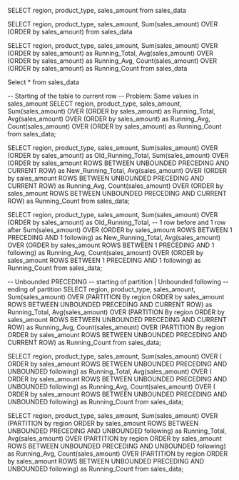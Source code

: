 SELECT
region,
product_type,
sales_amount
from sales_data

SELECT
region,
product_type,
sales_amount,
Sum(sales_amount) OVER (ORDER by sales_amount)
from sales_data

SELECT
region,
product_type,
sales_amount,
Sum(sales_amount) OVER (ORDER by sales_amount) as Running_Total,
Avg(sales_amount) OVER (ORDER by sales_amount) as Running_Avg,
Count(sales_amount) OVER (ORDER by sales_amount) as Running_Count
from sales_data

Select \*
from sales_data

-- Starting of the table to current row
-- Problem: Same values in sales_amount
SELECT
region,
product_type,
sales_amount,
Sum(sales_amount) OVER (ORDER by sales_amount) as Running_Total,
Avg(sales_amount) OVER (ORDER by sales_amount) as Running_Avg,
Count(sales_amount) OVER (ORDER by sales_amount) as Running_Count
from sales_data;

SELECT
region,
product_type,
sales_amount,
Sum(sales_amount) OVER (ORDER by sales_amount) as Old_Running_Total,
Sum(sales_amount) OVER (ORDER by sales_amount ROWS BETWEEN UNBOUNDED PRECEDING AND CURRENT ROW) as New_Running_Total,
Avg(sales_amount) OVER (ORDER by sales_amount ROWS BETWEEN UNBOUNDED PRECEDING AND CURRENT ROW) as Running_Avg,
Count(sales_amount) OVER (ORDER by sales_amount ROWS BETWEEN UNBOUNDED PRECEDING AND CURRENT ROW) as Running_Count
from sales_data;

SELECT
region,
product_type,
sales_amount,
Sum(sales_amount) OVER (ORDER by sales_amount) as Old_Running_Total,
-- 1 row before and 1 row after
Sum(sales_amount) OVER (ORDER by sales_amount ROWS BETWEEN 1 PRECEDING AND 1 following) as New_Running_Total,
Avg(sales_amount) OVER (ORDER by sales_amount ROWS BETWEEN 1 PRECEDING AND 1 following) as Running_Avg,
Count(sales_amount) OVER (ORDER by sales_amount ROWS BETWEEN 1 PRECEDING AND 1 following) as Running_Count
from sales_data;

-- Unbounded PRECEDING -- starting of partition | Unbounded following -- ending of partition
SELECT
region,
product_type,
sales_amount,
Sum(sales_amount) OVER (PARTITION By region ORDER by sales_amount ROWS BETWEEN UNBOUNDED PRECEDING AND CURRENT ROW) as Running_Total,
Avg(sales_amount) OVER (PARTITION By region ORDER by sales_amount ROWS BETWEEN UNBOUNDED PRECEDING AND CURRENT ROW) as Running_Avg,
Count(sales_amount) OVER (PARTITION By region ORDER by sales_amount ROWS BETWEEN UNBOUNDED PRECEDING AND CURRENT ROW) as Running_Count
from sales_data;

SELECT
region,
product_type,
sales_amount,
Sum(sales_amount) OVER ( ORDER by sales_amount ROWS BETWEEN UNBOUNDED PRECEDING AND UNBOUNDED following) as Running_Total,
Avg(sales_amount) OVER ( ORDER by sales_amount ROWS BETWEEN UNBOUNDED PRECEDING AND UNBOUNDED following) as Running_Avg,
Count(sales_amount) OVER ( ORDER by sales_amount ROWS BETWEEN UNBOUNDED PRECEDING AND UNBOUNDED following) as Running_Count
from sales_data;

SELECT
region,
product_type,
sales_amount,
Sum(sales_amount) OVER (PARTITION by region ORDER by sales_amount ROWS BETWEEN UNBOUNDED PRECEDING AND UNBOUNDED following) as Running_Total,
Avg(sales_amount) OVER (PARTITION by region ORDER by sales_amount ROWS BETWEEN UNBOUNDED PRECEDING AND UNBOUNDED following) as Running_Avg,
Count(sales_amount) OVER (PARTITION by region ORDER by sales_amount ROWS BETWEEN UNBOUNDED PRECEDING AND UNBOUNDED following) as Running_Count
from sales_data;
